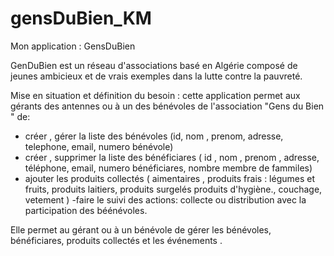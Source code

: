 # gensDuBien_KM

Mon application : GensDuBien 


GenDuBien est un réseau d'associations basé en Algérie composé de jeunes ambicieux et de vrais exemples dans la  lutte  contre la pauvreté.



Mise en situation et définition du besoin : 
cette application permet aux gérants des antennes ou à un des bénévoles de l'association "Gens du Bien " de: 


- créer , gérer la liste des bénévoles
(id, nom , prenom, adresse, telephone, email, numero bénévole)
- créer , supprimer la liste des bénéficiares
( id , nom , prenom , adresse, téléphone, email, numero bénéficiares, nombre membre de fammiles)
- ajouter les produits collectés 
( aimentaires , produits frais : légumes et fruits, produits laitiers, produits surgelés 
produits d'hygiène., couchage, vetement  ) 
-faire le suivi des actions: collecte ou distribution avec la participation des béénévoles.


Elle permet au gérant ou à un bénévole  de gérer les bénévoles, bénéficiares, produits collectés et les événements .